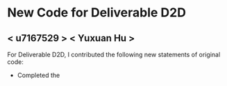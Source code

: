 # New Code for Deliverable D2D

## < u7167529 > < Yuxuan Hu >

For Deliverable D2D, I contributed the following new statements of original code:

- Completed the 